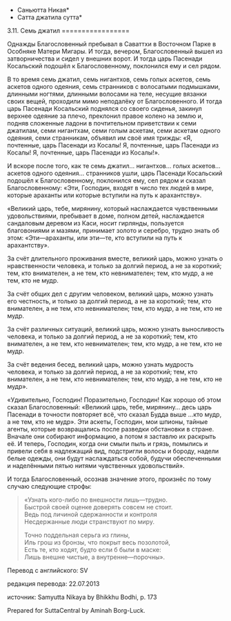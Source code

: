 * Саньютта Никая*
* Сатта джатила сутта*

3\.11\. Семь джатил
\=\=\=\=\=\=\=\=\=\=\=\=\=\=\=\=\=

Однажды Благословенный пребывал в Саваттхи в Восточном Парке в Особняке Матери Мигары\. И тогда, вечером, Благословенный вышел из затворничества и сидел у внешних ворот\. И тогда царь Пасенади Косальский подошёл к Благословенному, поклонился ему и сел рядом\.

В то время семь джатил, семь нигантхов, семь голых аскетов, семь аскетов одного одеяния, семь странников с волосатыми подмышками, длинными ногтями, длинными волосами на теле, несущие вязанки своих вещей, проходили мимо неподалёку от Благословенного\. И тогда царь Пасенади Косальский поднялся со своего сиденья, закинул верхнее одеяние за плечо, преклонил правое колено на землю и, подняв сложенные ладони в почтительном приветствии к семи джатилам, семи нигантхам, семи голым аскетам, семи аскетам одного одеяния, семи странникам, объявил им своё имя трижды: «Я, почтенные, царь Пасенади из Косалы\! Я, почтенные, царь Пасенади из Косалы\! Я, почтенные, царь Пасенади из Косалы\!»\.

И вскоре после того, как те семь джатил… нигантхов… голых аскетов… аскетов одного одеяния… странников ушли, царь Пасенади Косальский подошёл к Благословенному, поклонился ему, сел рядом и сказал Благословенному: «Эти, Господин, входят в число тех людей в мире, которые араханты или которые вступили на путь к арахантству»\.

«Великий царь, тебе, мирянину, который наслаждается чувственными удовольствиями, пребывает в доме, полном детей, наслаждается сандаловым деревом из Каси, носит гирлянды, пользуется благовониями и мазями, принимает золото и серебро, трудно знать об этом: «Эти—араханты, или эти—те, кто вступили на путь к арахантству»\.

За счёт длительного проживания вместе, великий царь, можно узнать о нравственности человека, и только за долгий период, а не за короткий; тем, кто внимателен, а не тем, кто невнимателен; тем, кто мудр, а не тем, кто не мудр\.

За счёт общих дел с другим человеком, великий царь, можно узнать его честность, и только за долгий период, а не за короткий; тем, кто внимателен, а не тем, кто невнимателен; тем, кто мудр, а не тем, кто не мудр\.

За счёт различных ситуаций, великий царь, можно узнать выносливость человека, и только за долгий период, а не за короткий; тем, кто внимателен, а не тем, кто невнимателен; тем, кто мудр, а не тем, кто не мудр\.

За счёт ведения бесед, великий царь, можно узнать мудрость человека, и только за долгий период, а не за короткий; тем, кто внимателен, а не тем, кто невнимателен; тем, кто мудр, а не тем, кто не мудр»\.

«Удивительно, Господин\! Поразительно, Господин\! Как хорошо об этом сказал Благословенный: «Великий царь, тебе, мирянину… десь царь Пасенади в точности повторяет всё, что сказал Будда выше …кто мудр, а не тем, кто не мудр»\. Эти аскеты, Господин, мои шпионы, тайные агенты, которые возвращались после разведки обстановки в стране\. Вначале они собирают информацию, а потом я заставлю их раскрыть её\. И теперь, Господин, когда они смыли пыль и грязь, помылись и привели себя в надлежащий вид, подстригли волосы и бороду, надели белые одежды, они будут наслаждаться собой, будучи обеспеченными и наделёнными пятью нитями чувственных удовольствий»\.

И тогда Благословенный, осознав значение этого, произнёс по тому случаю следующие строфы:

> «Узнать кого\-либо по внешности лишь—трудно\.  
> Быстрой своей оценке доверять совсем не стоит\.  
> Ведь под личиной сдержанности и контроля  
> Несдержанные люди странствуют по миру\.  
>   
> Точно поддельная серьга из глины,  
> Иль грош из бронзы, что покрыт весь позолотой,  
> Есть те, кто ходят, будто если б были в маске:  
> Лишь внешне чистые, а внутренне—порочны»\.

Перевод с английского: SV

редакция перевода: 22\.07\.2013

источник: Samyutta Nikaya by Bhikkhu Bodhi, p\. 173

Prepared for SuttaCentral by Aminah Borg\-Luck\.